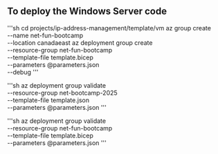## To deploy the Windows Server code

'''sh
cd projects/ip-address-management/template/vm
az group create \
  --name net-fun-bootcamp \
  --location canadaeast
az deployment group create \
  --resource-group net-fun-bootcamp \
  --template-file template.bicep \
  --parameters @parameters.json \
  --debug
'''

'''sh
az deployment group validate \
  --resource-group net-bootcamp-2025 \
  --template-file template.json \
  --parameters @parameters.json
'''

'''sh
az deployment group validate \
  --resource-group net-fun-bootcamp \
  --template-file template.bicep \
  --parameters @parameters.json
'''

